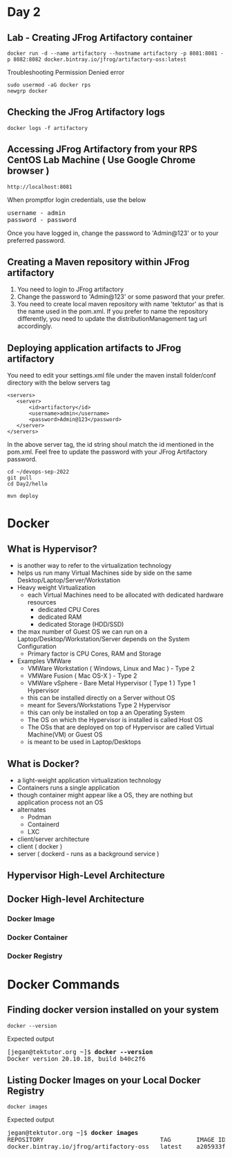 # Day 2

## Lab - Creating JFrog Artifactory container
```
docker run -d --name artifactory --hostname artifactory -p 8081:8081 -p 8082:8082 docker.bintray.io/jfrog/artifactory-oss:latest
```

Troubleshooting Permission Denied error
```
sudo usermod -aG docker rps
newgrp docker
```

## Checking the JFrog Artifactory logs
```
docker logs -f artifactory
```

## Accessing JFrog Artifactory from your RPS CentOS Lab Machine ( Use Google Chrome browser )
``` 
http://localhost:8081
```
When promptfor login credentials, use the below
<pre>
username - admin
password - password
</pre>

Once you have logged in, change the password to 'Admin@123' or to your preferred password.


## Creating a Maven repository within JFrog artifactory
1. You need to login to JFrog artifactory
2. Change the password to 'Admin@123' or some pasword that your prefer.
3. You need to create local maven repository with name 'tektutor' as that is the name used in the pom.xml.  If you prefer to name the repository differently, you need to update the distributionManagement tag url accordingly.

## Deploying application artifacts to JFrog artifactory

You need to edit your settings.xml file under the maven install folder/conf directory with the below servers tag

```
<servers>
   <server>
       <id>artifactory</id>
       <username>admin</username>
       <password>Admin@123</password>
   </server>
</servers>
```

In the above server tag, the id string shoul match the id mentioned in the pom.xml.  Feel free to update the password with your JFrog Artifactory password.


```
cd ~/devops-sep-2022
git pull
cd Day2/hello

mvn deploy
```

# Docker

## What is Hypervisor?
- is another way to refer to the virtualization technology
- helps us run many Virtual Machines side by side on the same Desktop/Laptop/Server/Workstation
- Heavy weight Virtualization
  - each Virtual Machines need to be allocated with dedicated hardware resources
      - dedicated CPU Cores
      - dedicated RAM
      - dedicated Storage (HDD/SSD)
- the max number of Guest OS we can run on a Laptop/Desktop/Workstation/Server depends on the System Configuration
    - Primary factor is CPU Cores, RAM and Storage
- Examples
  VMWare
     - VMWare Workstation ( Windows, Linux and Mac ) - Type 2
     - VMWare Fusion ( Mac OS-X ) - Type 2
     - VMWare vSphere - Bare Metal Hypervisor ( Type 1 )
  Type 1 Hypervisor
     - this can be installed directly on a Server without OS
     - meant for Severs/Workstations
  Type 2 Hypervisor
     - this can only be installed on top a an Operating System 
     - The OS on which the Hypervisor is installed is called Host OS
     - The OSs that are deployed on top of Hypervisor are called Virtual Machine(VM) or Guest OS
     - is meant to be used in Laptop/Desktops
   
## What is Docker?
- a light-weight application virtualization technology
- Containers runs a single application
- though container might appear like a OS, they are nothing but application process not an OS
- alternates
   - Podman
   - Containerd
   - LXC
- client/server architecture
- client ( docker )
- server ( dockerd - runs as a background service )

## Hypervisor High-Level Architecture

## Docker High-level Architecture

### Docker Image

### Docker Container

### Docker Registry

# Docker Commands

## Finding docker version installed on your system
```
docker --version
```

Expected output
<pre>
[jegan@tektutor.org ~]$ <b>docker --version</b>
Docker version 20.10.18, build b40c2f6
</pre>

## Listing Docker Images on your Local Docker Registry
```
docker images
```

Expected output
<pre>
jegan@tektutor.org ~]$ <b>docker images</b>
REPOSITORY                                TAG       IMAGE ID       CREATED       SIZE
docker.bintray.io/jfrog/artifactory-oss   latest    a205933f31f6   7 weeks ago   1.24GB
</pre>
